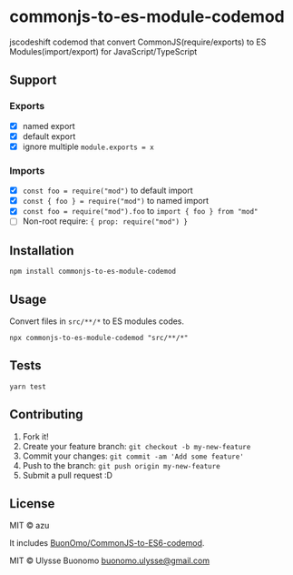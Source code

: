 # commonjs-to-es-module-codemod

jscodeshift codemod that convert CommonJS(require/exports) to ES Modules(import/export) for JavaScript/TypeScript

## Support

### Exports

- [x] named export
- [x] default export
- [x] ignore multiple `module.exports = x`

### Imports

- [x] `const foo = require("mod")` to default import
- [x] `const { foo } = require("mod")` to named import
- [x] `const foo = require("mod").foo` to `import { foo } from "mod"`
- [ ] Non-root require: `{ prop: require("mod") }`

## Installation

    npm install commonjs-to-es-module-codemod

## Usage

Convert files in `src/**/*` to ES modules codes.

    npx commonjs-to-es-module-codemod "src/**/*"

## Tests

    yarn test

## Contributing

1. Fork it!
2. Create your feature branch: `git checkout -b my-new-feature`
3. Commit your changes: `git commit -am 'Add some feature'`
4. Push to the branch: `git push origin my-new-feature`
5. Submit a pull request :D

## License

MIT © azu

It includes [BuonOmo/CommonJS-to-ES6-codemod](https://github.com/BuonOmo/CommonJS-to-ES6-codemod).

MIT © Ulysse Buonomo <buonomo.ulysse@gmail.com>
